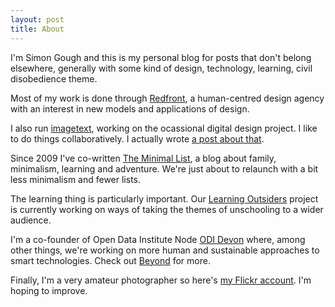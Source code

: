 ```yaml
---
layout: post
title: About
---
```

I'm Simon Gough and this is my personal blog for posts that don't belong elsewhere, generally with some kind of design, technology, learning, civil disobedience theme.

Most of my work is done through [Redfront](http://redfront.co.uk), a human-centred design agency with an interest in new models and applications of design.

I also run [imagetext](http://imagetext.co.uk), working on the ocassional digital design project. I like to do things collaboratively. I actually wrote [a post about that](http://mistergough.com/2014/03/29/the-lone-designer.html).

Since 2009 I've co-written [The Minimal List](http://theminimallist.com), a blog about family, minimalism, learning and adventure. We're just about to relaunch with a bit less minimalism and fewer lists.

The learning thing is particularly important. Our [Learning Outsiders](http://learningoutsiders.com) project is currently working on ways of taking the themes of unschooling to a wider audience.

I'm a co-founder of Open Data Institute Node [ODI Devon](http://devon.theodi.org) where, among other things, we're working on more human and sustainable approaches to smart technologies. Check out [Beyond](http://beyond.place) for more.

Finally, I'm a very amateur photographer so here's [my Flickr account](https://www.flickr.com/photos/mistergough/). I'm hoping to improve.
